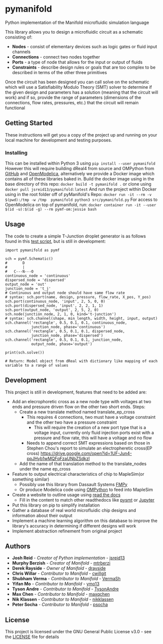 # pymanifold
Python implementation of the Manifold microfluidic simulation language

This library allows you to design a microfluidic circuit as a schematic consisting of:

* **Nodes** - consist of elementary devices such as logic gates or fluid input channels
* **Connections** - connect two nodes together
* **Ports** - a type of node that allows for the input or output of fluids
* **Constraints** - describe design rules or goals that are too complex to be described
in terms of the other three primitives

Once the circuit has been designed you can call solve on the schematic which will use
a Satisfiability Modulo Theory (SMT) solver to determine if the given design and
parameters has a solution (meaning that the circuit will work) and if so, provide
the range of parameters (dimensions of the connections, flow rates, pressures, etc.)
that the circuit will remain functional

## Getting Started

These instructions will get you a copy of the project up and running on your local
machine for development and testing purposes.

### Installing

This can be installed within Python 3 using ` pip install --user pymanifold `
However this will require building dReal4 from source and OMPython from [GitHub](https://github.com/OpenModelica/OMPython) and [OpenModelica](https://openmodelica.org/), alternatively we provide a Docker image which contains all of these libraries baked in.
Build the docker image using in the base directory of this repo:
` docker build -t pymanifold . `
or clone using ` docker pull jsreid13/pymanifold:latest `
And run the project within Docker using in the root folder off of pyManifold's Repo:
` docker run -it --rm -v $(pwd):/tmp -w /tmp  pymanifold python3 src/pymanifold.py `
For access to OpenModelica on top of pymanifold, run:
` docker container run -it --user $(id -u):$(id -g) --rm pymf-om:jessie bash `

## Usage
The code to create a simple T-Junction droplet generator is as follows found in this
[test script](src/test.py), but is still in development:

```
import pymanifold as pymf

sch = pymf.Schematic()
#       D
#       |
#   C---N---O
continuous_node = 'continuous'
dispersed_node = 'dispersed'
output_node = 'out'
junction_node = 't_j'
# Continuous and output node should have same flow rate
# syntax: sch.port(name, design, pressure, flow_rate, X_pos, Y_pos)
sch.port(continuous_node, 'input', 2, 5, 0, 0)
sch.port(dispersed_node, 'input', 2, 2, 1, 1)
sch.port(output_node, 'output', 2, 5, 2, 0)
sch.node(junction_node, 2, 1, 0, kind='t-junction')
# syntax: sch.channel(shape, min_length, width, height, input, output)
sch.channel('rectangle', 0.5, 0.1, 0.1, continuous_node,
            junction_node, phase='continuous')
sch.channel('rectangle', 0.5, 0.1, 0.1, dispersed_node,
            junction_node, phase='dispersed')
sch.channel('rectangle', 0.5, 0.1, 0.1, junction_node,
            output_node, phase='output')

print(sch.solve())

# Return: Model object from dReal with dictionary like mapping of each variable to a range of values
```

## Development

This project is still in development, features that need to be added are:

* Add an elecrophoretic cross as a new node type with voltages at two ends and pressure driven flow on
the other two short ends. Steps:
  * Create a new translate method named translate_ep_cross
    * This requires 4 connections, two must have a voltage constraint and the other two have a pressure
	constraint
	  * This will require the creation of a new port type that is a voltage input, currently only
	  fluid injection ports exist with a pressure and flow rate, this will have a voltage and no flow
	* Needs to append correct SMT expressions based on those in Stephen Chou's report to simulate an
	electropheretic cross(EP cross) https://drive.google.com/open?id=1UF-Jun4-ppJHyb1wMQFqFzaUNbZSdkzl
  * Add the name of that translation method to the translate_nodes under the name ep_cross
* Feature to output electrical characteristics of chip to MapleSim(or something similar)
  * Possibly use this library from Dassault Systems [FMPy](https://github.com/CATIA-Systems/FMPy)
  * Or produce Modelica code using [OMPython](https://github.com/OpenModelica/OMPython) 
  to feed into MapleSim
* Create a website to outline usage using [read the docs](https://readthedocs.org/)
  * Fill in the content to match other readthedocs like [pysmt](http://pysmt.readthedocs.io)
  or [Jupyter](http://jupyter.readthedocs.io)
* Put this library on pip to simplify installation
* Gather a database of real world microfluidic chip designs and information about their output
* Implement a machine learning algorithm on this database to improve the library's accuracy in
determining if different designs will work
* Implement abstraction refinement from original project

## Authors

* **Josh Reid** - *Creator of Python implementation* - [jsreid13](https://github.com/jsreid13)
* **Murphy Berzish** - *Creator of Manifold* - [mtrberzi](https://github.com/mtrberzi)
* **Derek Rayside** - *Owner of Manifold* - [drayside](https://github.com/drayside)
* **Chris Willar** - *Contributor to Manifold* - [cwillgit](https://github.com/cwillgit)
* **Shubham Verma** - *Contributor to Manifold* - [VermaSh](https://github.com/VermaSh)
* **Yifan Mo** - *Contributor to Manifold* - [ymo13](https://github.com/ymo13)
* **Tyson Andre** - *Contributor to Manifold* - [TysonAndre](https://github.com/TysonAndre)
* **Max Chen** - *Contributor to Manifold* - [maxqchen](https://github.com/maxqchen)
* **Nik Klassen** - *Contributor to Manifold* - [nikklassen](https://github.com/nikklassen)
* **Peter Socha** - *Contributor to Manifold* - [psocha](https://github.com/psocha)

## License

This project is licensed under the GNU General Public License v3.0 - see the
[LICENSE](LICENSE) file for details
